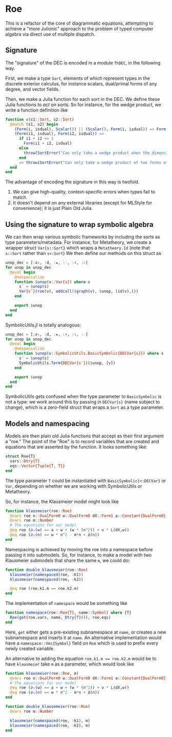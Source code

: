 # Roe

This is a refactor of the core of diagrammatic equations, attempting to achieve a "more Julionic" approach to the problem of typed computer algebra via direct use of multiple dispatch.

## Signature

The "signature" of the DEC is encoded in a module `ThDEC`, in the following way.

First, we make a type `Sort`, elements of which represent types in the discrete exterior calculus, for instance scalars, dual/primal forms of any degree, and vector fields.

Then, we make a Julia function for each sort in the DEC. We define these Julia functions to *act on sorts*. So for instance, for the wedge product, we write a function definition like

```julia
function ∧(s1::Sort, s2::Sort)
  @match (s1, s2) begin
    (Form(i, isdual), Scalar()) || (Scalar(), Form(i, isdual)) => Form(i, isdual)
    (Form(i1, isdual), Form(i2, isdual)) =>
      if i1 + i2 <= 2
        Form(i1 + i2, isdual)
      else
        throw(SortError("Can only take a wedge product when the dimensions of the forms add to less than 2: tried to wedge product $i1 and $i2"))
      end
    _ => throw(SortError("Can only take a wedge product of two forms of the same duality"))
  end
end
```

The advantage of encoding the signature in this way is twofold.

1. We can give high-quality, context-specific errors when types fail to match.
2. It doesn't depend on any external libraries (except for MLStyle for convenience); it is just Plain Old Julia.

## Using the signature to wrap symbolic algebra

We can then wrap various symbolic frameworks by including the sorts as type parameters/metadata. For instance, for Metatheory, we create a wrapper struct `Var{s::Sort}` which wraps a `Metatheory.Id` (note that `s::Sort` rather than `s<:Sort`) We then define our methods on this struct as

```julia
unop_dec = [:∂ₜ, :d, :★, :-, :♯, :♭]
for unop in unop_dec
  @eval begin
    @nospecialize
    function $unop(v::Var{s}) where s
      s′ = $unop(s)
      Var{s′}(roe(v), addcall!(graph(v), $unop, (id(v),)))
    end

    export $unop
  end
end
```

SymbolicUtils.jl is totally analogous:

```julia
unop_dec = [:∂ₜ, :d, :★, :♯, :♭, :-]
for unop in unop_dec
  @eval begin
    @nospecialize
    function $unop(v::SymbolicUtils.BasicSymbolic{DECVar{s}}) where s
      s′ = $unop(s)
      SymbolicUtils.Term{DECVar{s′}}($unop, [v])
    end

    export $unop
  end
end
```

SymbolicUtils gets confused when the type parameter to `BasicSymbolic` is not a type: we work around this by passing in `DECVar{s}` (name subject to change), which is a zero-field struct that wraps a `Sort` as a type parameter.

## Models and namespacing

Models are then plain old Julia functions that accept as their first argument a "roe." The point of the "Roe" is to record variables that are created and equations that are asserted by the function. It looks something like:

```julia
struct Roe{T}
  vars::Dtry{T}
  eqs::Vector{Tuple{T, T}}
end
```

The type parameter `T` could be instantiated with `BasicSymbolic{<:DECVar}` or `Var`, depending on whether we are working with SymbolicUtils or Metatheory.

So, for instance, the Klausmeier model might look like

```julia
function klausmeier(roe::Roe)
  @vars roe n::DualForm0 w::DualForm0 dX::Form1 a::Constant{DualForm0} ν::Constant{DualForm0}
  @vars roe m::Number
  # The equations for our model
  @eq roe (∂ₜ(w) == a + w + (w * (n^2)) + ν * L(dX,w))
  @eq roe (∂ₜ(n) == w * n^2 - m*n + Δ(n))
end
```

Namespacing is achieved by moving the roe into a namespace before passing it into submodels. So, for instance, to make a model with two Klausmeier submodels that share the same `m`, we could do:

```julia
function double_klausmeier(roe::Roe)
  klausmeier(namespaced(roe, :k1))
  klausmeier(namespaced(roe, :k2))

  @eq roe (roe.k1.m == roe.k2.m)
end
```

The implementation of `namespace` would be something like

```julia
function namespace(roe::Roe{T}, name::Symbol) where {T}
  Roe(get(roe.vars, name, Dtry{T}()), roe.eqs)
end
```

Here, `get` either gets a pre-existing subnamespace at `name`, or creates a new subnamespace and inserts it at `name`. An alternative implementation would have a `namespace::Vec{Symbol}` field on `Roe` which is used to prefix every newly created variable.

An alternative to adding the equation `roe.k1.m == roe.k2.m` would be to have `klausmeier` take `m` as a parameter, which would look like

```julia
function klausmeier(roe::Roe, m)
  @vars roe n::DualForm0 w::DualForm0 dX::Form1 a::Constant{DualForm0} ν::Constant{DualForm0}
  # The equations for our model
  @eq roe (∂ₜ(w) == a + w + (w * (n^2)) + ν * L(dX,w))
  @eq roe (∂ₜ(n) == w * n^2 - m*n + Δ(n))
end

function double_klausemeier(roe::Roe)
  @vars roe m::Number

  klausmeier(namespaced(roe, :k1), m)
  klausmeier(namespaced(roe, :k2), m)
end
```
